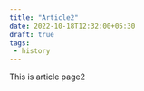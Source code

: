 ```yaml
---
title: "Article2"
date: 2022-10-18T12:32:00+05:30
draft: true
tags:
 - history
---
```


This is article page2